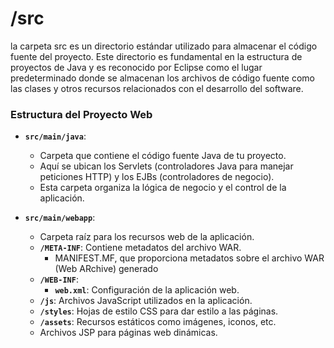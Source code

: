# /src

la carpeta src es un directorio estándar utilizado para almacenar el código fuente del proyecto. Este directorio es fundamental en la estructura de proyectos de Java y es reconocido por Eclipse como el lugar predeterminado donde se almacenan los archivos de código fuente como las clases y otros recursos relacionados con el desarrollo del software.

### Estructura del Proyecto Web

- **`src/main/java`**:
  - Carpeta que contiene el código fuente Java de tu proyecto.
  - Aquí se ubican los Servlets (controladores Java para manejar     peticiones HTTP) y  los EJBs (controladores de negocio).
  - Esta carpeta organiza la lógica de negocio y el control de la aplicación.

- **`src/main/webapp`**:
  - Carpeta raíz para los recursos web de la aplicación.
  - **`/META-INF`**: Contiene metadatos del archivo WAR.
    - MANIFEST.MF, que proporciona metadatos sobre el archivo WAR (Web ARchive) generado
  - **`/WEB-INF`**:
    - **`web.xml`**: Configuración de la aplicación web.
  - **`/js`**: Archivos JavaScript utilizados en la aplicación.
  - **`/styles`**: Hojas de estilo CSS para dar estilo a las páginas.
  - **`/assets`**: Recursos estáticos como imágenes, iconos, etc.
  -  Archivos JSP para páginas web dinámicas.





